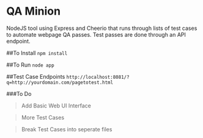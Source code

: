 # QA Minion
NodeJS tool using Express and Cheerio that runs through lists of test cases to automate webpage QA passes. Test passes are done through an API endpoint.

##To Install
`npm install`

##To Run
`node app`

##Test Case Endpoints
`http://localhost:8081/?q=http://yourdomain.com/pagetotest.html`

###To Do
> Add Basic Web UI Interface

> More Test Cases

> Break Test Cases into seperate files

